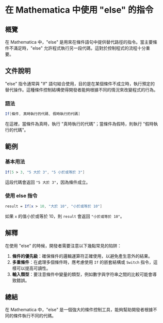 <!--
Meta Description: # 在 Mathematica 中使用 "else" 的指令 ## 概覽 在 Mathematica 中，"else" 是用來在條件語句中提供替代路徑的指令。當主要條件不滿足時，"else" 允許程式執行另一段代碼，這對於控制程式的流程十分重要。 ## 文件說明 "else" 指令通常與 "If" ...
Meta Keywords: else, mathematica, 小於或等於, 真時執行的代碼, 假時執行的代碼
-->

# 在 Mathematica 中使用 "else" 的指令

## 概覽
在 Mathematica 中，"else" 是用來在條件語句中提供替代路徑的指令。當主要條件不滿足時，"else" 允許程式執行另一段代碼，這對於控制程式的流程十分重要。

## 文件說明
"else" 指令通常與 "If" 語句結合使用，目的是在某個條件不成立時，執行預定的替代操作。這種條件控制結構使得開發者能夠根據不同的情況來改變程式的行為。

### 語法
```mathematica
If[條件, 真時執行的代碼, 假時執行的代碼]
```
在這裡，當條件為真時，執行 "真時執行的代碼"；當條件為假時，則執行 "假時執行的代碼"。

## 範例
### 基本用法
```mathematica
If[5 > 3, "5 大於 3", "5 小於或等於 3"]
```
這段代碼會返回 `"5 大於 3"`，因為條件成立。

### 使用 else 指令
```mathematica
result = If[x > 10, "大於 10", "小於或等於 10"]
```
如果 `x` 的值小於或等於 10，則 `result` 會返回 `"小於或等於 10"`。

## 解釋
在使用 "else" 的時候，開發者需要注意以下幾點常見的陷阱：

1. **條件的優先級**：確保條件的邏輯運算符正確使用，以避免產生意外的結果。
2. **多重條件**：在處理多個條件時，應考慮使用 `If` 的嵌套結構或 `Switch` 指令，這樣可以提高可讀性。
3. **輸入類型**：要注意條件中變量的類型，例如數字與字符串之間的比較可能會導致錯誤。

## 總結
在 Mathematica 中，"else" 是一個強大的條件控制工具，能夠幫助開發者根據不同的條件執行不同的代碼。